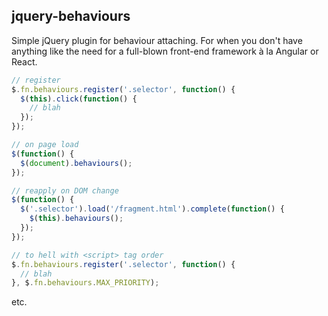 ## jquery-behaviours ##

Simple jQuery plugin for behaviour attaching. For when you don't have anything
like the need for a full-blown front-end framework à la Angular or React.

```javascript
// register
$.fn.behaviours.register('.selector', function() {
  $(this).click(function() {
    // blah
  });
});
```

```javascript
// on page load
$(function() {
  $(document).behaviours();
});
```

```javascript
// reapply on DOM change
$(function() {
  $('.selector').load('/fragment.html').complete(function() {
    $(this).behaviours();
  });
});
```

```javascript
// to hell with <script> tag order
$.fn.behaviours.register('.selector', function() {
  // blah
}, $.fn.behaviours.MAX_PRIORITY);
```

etc.
